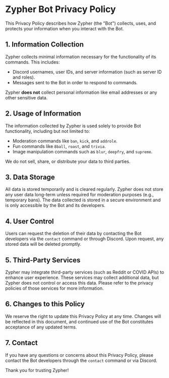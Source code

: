 # Zypher Bot Privacy Policy

This Privacy Policy describes how Zypher (the "Bot") collects, uses, and protects your information when you interact with the Bot.

## 1. Information Collection
Zypher collects minimal information necessary for the functionality of its commands. This includes:
- Discord usernames, user IDs, and server information (such as server ID and roles).
- Messages sent to the Bot in order to respond to commands.

Zypher **does not** collect personal information like email addresses or any other sensitive data.

## 2. Usage of Information
The information collected by Zypher is used solely to provide Bot functionality, including but not limited to:
- Moderation commands like `ban`, `kick`, and `addrole`.
- Fun commands like `8ball`, `roast`, and `trivia`.
- Image manipulation commands such as `blur`, `deepfry`, and `supreme`.

We do not sell, share, or distribute your data to third parties.

## 3. Data Storage
All data is stored temporarily and is cleared regularly. Zypher does not store any user data long-term unless required for moderation purposes (e.g., temporary bans). The data collected is stored in a secure environment and is only accessible by the Bot and its developers.

## 4. User Control
Users can request the deletion of their data by contacting the Bot developers via the `contact` command or through Discord. Upon request, any stored data will be deleted promptly.

## 5. Third-Party Services
Zypher may integrate third-party services (such as Reddit or COVID APIs) to enhance user experience. These services may collect additional data, but Zypher does not control or access this data. Please refer to the privacy policies of those services for more information.

## 6. Changes to this Policy
We reserve the right to update this Privacy Policy at any time. Changes will be reflected in this document, and continued use of the Bot constitutes acceptance of any updated terms.

## 7. Contact
If you have any questions or concerns about this Privacy Policy, please contact the Bot developers through the `contact` command or via Discord.

Thank you for trusting Zypher!
